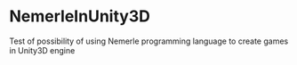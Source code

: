 # NemerleInUnity3D
Test of possibility of using Nemerle programming language to create games in Unity3D engine
